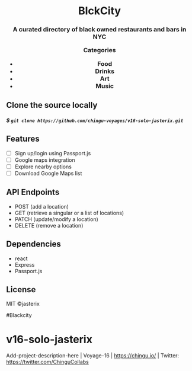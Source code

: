 <h1 align="center">BlckCity</h1>
<h3 align="center">
A curated directory of black owned restaurants and bars in NYC
<p align="center">
<p>Categories</p>
<ul>
<li>Food</li>
<li>Drinks</li>
<li>Art</li>
<li>Music</li>
</ul>

## Clone the source locally

##### \$ `git clone https://github.com/chingu-voyages/v16-solo-jasterix.git`

## Features

- [ ] Sign up/login using Passport.js
- [ ] Google maps integration
- [ ] Explore nearby options
- [ ] Download Google Maps list

## API Endpoints

- POST (add a location)
- GET (retrieve a singular or a list of locations)
- PATCH (update/modify a location)
- DELETE (remove a location)

## Dependencies

- react
- Express
- Passport.js

## License

MIT ©jasterix

#Blackcity

# v16-solo-jasterix

Add-project-description-here | Voyage-16 | https://chingu.io/ | Twitter: https://twitter.com/ChinguCollabs
